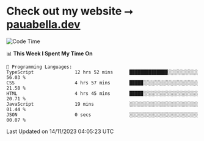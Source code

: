# Check out my website ⭢ [pauabella.dev](https://pauabella.dev)

<!--START_SECTION:waka-->
![Code Time](http://img.shields.io/badge/Code%20Time-2%2C670%20hrs%201%20min-blue)

📊 **This Week I Spent My Time On** 

```text
💬 Programming Languages: 
TypeScript               12 hrs 52 mins      ██████████████░░░░░░░░░░░   56.03 % 
CSS                      4 hrs 57 mins       █████░░░░░░░░░░░░░░░░░░░░   21.58 % 
HTML                     4 hrs 45 mins       █████░░░░░░░░░░░░░░░░░░░░   20.71 % 
JavaScript               19 mins             ░░░░░░░░░░░░░░░░░░░░░░░░░   01.44 % 
JSON                     0 secs              ░░░░░░░░░░░░░░░░░░░░░░░░░   00.07 % 
```


 Last Updated on 14/11/2023 04:05:23 UTC
<!--END_SECTION:waka-->
